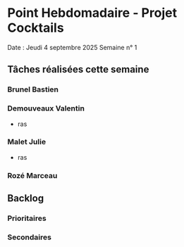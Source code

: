 # Point Hebdomadaire - Projet Cocktails

Date : Jeudi 4 septembre 2025
Semaine n° 1

## Tâches réalisées cette semaine


### Brunel Bastien



### Demouveaux Valentin

- ras

### Malet Julie

- ras

### Rozé Marceau





## Backlog



### Prioritaires



### Secondaires

